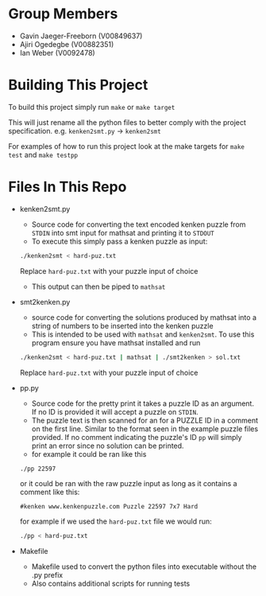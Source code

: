 # Group Members
- Gavin Jaeger-Freeborn (V00849637)
- Ajiri Ogedegbe (V00882351)
- Ian Weber (V0092478)

# Building This Project
To build this project simply run `make` or `make target`

This will just rename all the python files to better comply with the
project specification. e.g. `kenken2smt.py` -> `kenken2smt`

For examples of how to run this project look at the make targets for
`make test` and `make testpp`

# Files In This Repo
- kenken2smt.py
  - Source code for converting the text encoded kenken puzzle from
    `STDIN` into smt input for mathsat and printing it to `STDOUT`
  - To execute this simply pass a kenken puzzle as input:
  ```bash
  ./kenken2smt < hard-puz.txt
  ```
  Replace `hard-puz.txt` with your puzzle input of choice
  - This output can then be piped to `mathsat`

- smt2kenken.py
  - source code for converting the solutions produced by mathsat into
    a string of numbers to be inserted into the kenken puzzle
  - This is intended to be used with `mathsat` and `kenken2smt`.
	To use this program ensure you have mathsat installed and run
  ```bash
  ./kenken2smt < hard-puz.txt | mathsat | ./smt2kenken > sol.txt
  ```
  Replace `hard-puz.txt` with your puzzle input of choice
    
- pp.py
  - Source code for the pretty print it takes a puzzle ID as an
    argument. If no ID is provided it will accept a puzzle on
    `STDIN`.
  - The puzzle text is then scanned for an for a PUZZLE ID in a
    comment on the first line. Similar to the format seen in the
    example puzzle files provided. If no comment indicating the
    puzzle's ID `pp` will simply print an error since no solution can
    be printed.
  - for example it could be ran like this
  ```bash
  ./pp 22597
  ```
  or it could be ran with the raw puzzle input as long as it contains
  a comment like this:
  ```
  #kenken www.kenkenpuzzle.com Puzzle 22597 7x7 Hard
  ```
  for example if we used the `hard-puz.txt` file we would run:
  ```bash
  ./pp < hard-puz.txt
  ```

- Makefile
  - Makefile used to convert the python files into executable without
    the .py prefix
  - Also contains additional scripts for running tests
